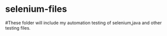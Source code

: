 # selenium-files
#These folder will include my automation testing of selenium,java and other testing files. 
